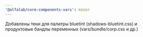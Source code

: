 ```yaml
---
'@alfalab/core-components-vars': minor
---
```


Добавлены тени для палитры bluetint (shadows-bluetint.css) и продуктовые бандлы переменных (vars/bundle/corp.css и др.)
